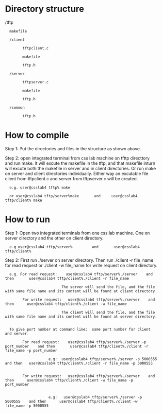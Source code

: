 # Directory structure

/tftp 
      
      makefile
      
      /client
    
            tftpclient.c
         
            makefile 
            
            tftp.h
         
      /server
    
            tftpserver.c
         
            makefile
            
            tftp.h
         
      /common
    
            tftp.h
            
 # How to compile
 Step 1: Put the directories and files in the structure as shown above.
 
 Step 2: open integrated terminal from css lab machine on tfttp directtory and run make. It will excute the makefile in the tftp, and that makefile inturn will excute both the makefile in server and in client directories. Or run make on server and client directories individually. Either way an excutable file client from tftpclient.c and server from tftpserver.c will be created. 
      
      e.g. user@csslab4 tftp% make 
      
      or user@csslab4 tftp/server%make       and     user@csslab4 tftp/client% make
      
# How to run
   
Step 1: Open two integrated terminals from one css lab machine. One on server directory and the other on client directory.

      e.g user@csslab4 tftp/server%         and       user@csslab4 tftp/client%
      
Step 2: First run ./server  on server directory. Then run ./client -r file_name  for read request or ./client -w file_name for write request on client directory.

      e.g. For read request:    user@csslab4 tftp/server%./server    and then       user@csslab4 tftp/client%./client -r file_name
      
                              The server will send the file, and the file  with same file name and its content will be found at client directory.
      
            For write request:   user@csslab4 tftp/server%./server    and then      user@csslab4 tftp/client%./client -w file_name
            
                              The client will send the file, and the file  with same file name and its content will be found at server directory.
                              
                              
      To give port number at command line:  same port number for client and server.
      
            For read request:    user@csslab4 tftp/server%./server -p port_number    and then       user@csslab4 tftp/client%./client -r file_name -p port_number
            
                        e.g:  user@csslab4 tftp/server%./server -p 5000555     and then   user@csslab4 tftp/client%./client -r file_name -p 5000555
            
      
            For write request:   user@csslab4 tftp/server%./server    and then      user@csslab4 tftp/client%./client -w file_name -p port_number
            
                        
                        e.g:   user@csslab4 tftp/server%./server -p 5000555    and then      user@csslab4 tftp/client%./client -w file_name -p 5000555
                         
      
      
      
      
      
      
      
      
      
      
